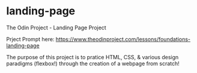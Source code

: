 # landing-page
The Odin Project - Landing Page Project

Prject Prompt here:
https://www.theodinproject.com/lessons/foundations-landing-page

The purpose of this project is to pratice HTML, CSS, & various design paradigms (flexbox!) through the creation of a webpage from scratch!
